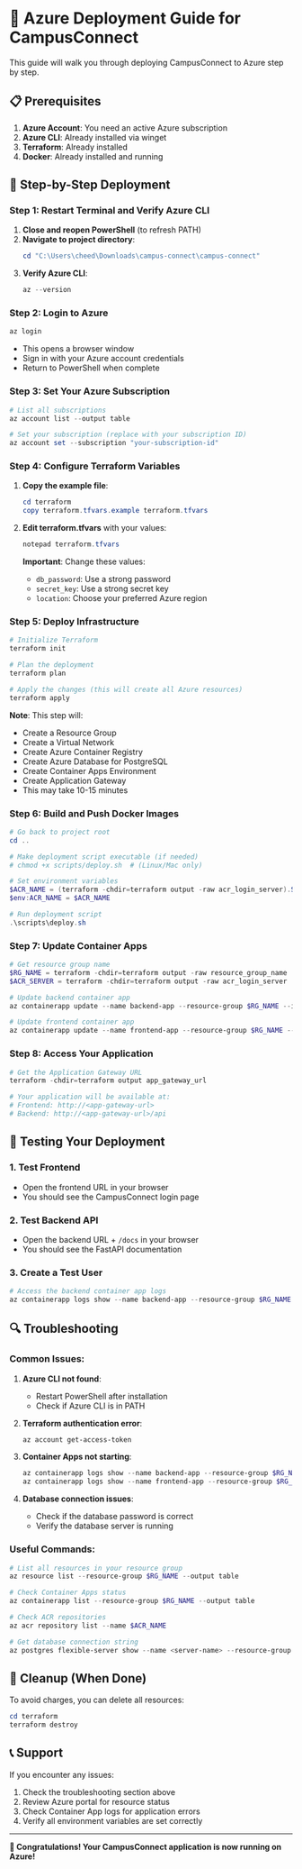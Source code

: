 # 🚀 Azure Deployment Guide for CampusConnect

This guide will walk you through deploying CampusConnect to Azure step by step.

## 📋 Prerequisites

1. **Azure Account**: You need an active Azure subscription
2. **Azure CLI**: Already installed via winget
3. **Terraform**: Already installed
4. **Docker**: Already installed and running

## 🔧 Step-by-Step Deployment

### Step 1: Restart Terminal and Verify Azure CLI

1. **Close and reopen PowerShell** (to refresh PATH)
2. **Navigate to project directory**:
   ```powershell
   cd "C:\Users\cheed\Downloads\campus-connect\campus-connect"
   ```
3. **Verify Azure CLI**:
   ```powershell
   az --version
   ```

### Step 2: Login to Azure

```powershell
az login
```
- This opens a browser window
- Sign in with your Azure account credentials
- Return to PowerShell when complete

### Step 3: Set Your Azure Subscription

```powershell
# List all subscriptions
az account list --output table

# Set your subscription (replace with your subscription ID)
az account set --subscription "your-subscription-id"
```

### Step 4: Configure Terraform Variables

1. **Copy the example file**:
   ```powershell
   cd terraform
   copy terraform.tfvars.example terraform.tfvars
   ```

2. **Edit terraform.tfvars** with your values:
   ```powershell
   notepad terraform.tfvars
   ```
   
   **Important**: Change these values:
   - `db_password`: Use a strong password
   - `secret_key`: Use a strong secret key
   - `location`: Choose your preferred Azure region

### Step 5: Deploy Infrastructure

```powershell
# Initialize Terraform
terraform init

# Plan the deployment
terraform plan

# Apply the changes (this will create all Azure resources)
terraform apply
```

**Note**: This step will:
- Create a Resource Group
- Create a Virtual Network
- Create Azure Container Registry
- Create Azure Database for PostgreSQL
- Create Container Apps Environment
- Create Application Gateway
- This may take 10-15 minutes

### Step 6: Build and Push Docker Images

```powershell
# Go back to project root
cd ..

# Make deployment script executable (if needed)
# chmod +x scripts/deploy.sh  # (Linux/Mac only)

# Set environment variables
$ACR_NAME = (terraform -chdir=terraform output -raw acr_login_server).Split('.')[0]
$env:ACR_NAME = $ACR_NAME

# Run deployment script
.\scripts\deploy.sh
```

### Step 7: Update Container Apps

```powershell
# Get resource group name
$RG_NAME = terraform -chdir=terraform output -raw resource_group_name
$ACR_SERVER = terraform -chdir=terraform output -raw acr_login_server

# Update backend container app
az containerapp update --name backend-app --resource-group $RG_NAME --image "$ACR_SERVER/campus-connect-backend:latest"

# Update frontend container app
az containerapp update --name frontend-app --resource-group $RG_NAME --image "$ACR_SERVER/campus-connect-frontend:latest"
```

### Step 8: Access Your Application

```powershell
# Get the Application Gateway URL
terraform -chdir=terraform output app_gateway_url

# Your application will be available at:
# Frontend: http://<app-gateway-url>
# Backend: http://<app-gateway-url>/api
```

## 🧪 Testing Your Deployment

### 1. Test Frontend
- Open the frontend URL in your browser
- You should see the CampusConnect login page

### 2. Test Backend API
- Open the backend URL + `/docs` in your browser
- You should see the FastAPI documentation

### 3. Create a Test User
```powershell
# Access the backend container app logs
az containerapp logs show --name backend-app --resource-group $RG_NAME --follow
```

## 🔍 Troubleshooting

### Common Issues:

1. **Azure CLI not found**:
   - Restart PowerShell after installation
   - Check if Azure CLI is in PATH

2. **Terraform authentication error**:
   ```powershell
   az account get-access-token
   ```

3. **Container Apps not starting**:
   ```powershell
   az containerapp logs show --name backend-app --resource-group $RG_NAME
   az containerapp logs show --name frontend-app --resource-group $RG_NAME
   ```

4. **Database connection issues**:
   - Check if the database password is correct
   - Verify the database server is running

### Useful Commands:

```powershell
# List all resources in your resource group
az resource list --resource-group $RG_NAME --output table

# Check Container Apps status
az containerapp list --resource-group $RG_NAME --output table

# Check ACR repositories
az acr repository list --name $ACR_NAME

# Get database connection string
az postgres flexible-server show --name <server-name> --resource-group $RG_NAME
```

## 🧹 Cleanup (When Done)

To avoid charges, you can delete all resources:

```powershell
cd terraform
terraform destroy
```

## 📞 Support

If you encounter any issues:
1. Check the troubleshooting section above
2. Review Azure portal for resource status
3. Check Container App logs for application errors
4. Verify all environment variables are set correctly

---

**🎉 Congratulations! Your CampusConnect application is now running on Azure!** 